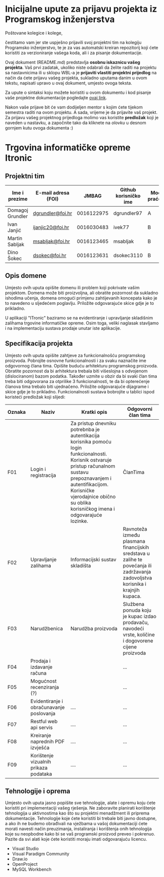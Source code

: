 # Inicijalne upute za prijavu projekta iz Programskog inženjerstva

Poštovane kolegice i kolege, 

čestitamo vam jer ste uspješno prijavili svoj projektni tim na kolegiju Programsko inženjerstvo, te je za vas automatski kreiran repozitorij koji ćete koristiti za verzioniranje vašega koda, ali i za pisanje dokumentacije.

Ovaj dokument (README.md) predstavlja **osobnu iskaznicu vašeg projekta**. Vaš prvi zadatak, ukoliko niste odabrali da želite raditi na projektu sa nastavnicima ili u sklopu WBL-a je **prijaviti vlastiti projektni prijedlog** na način da ćete prijavu vašeg projekta, sukladno uputama danim u ovom tekstu, napisati upravo u ovaj dokument, umjesto ovoga teksta.

Za upute o sintaksi koju možete koristiti u ovom dokumentu i kod pisanje vaše projektne dokumentacije pogledajte [ovaj link](https://guides.github.com/features/mastering-markdown/).

Nakon vaše prijave bit će vam dodijeljen mentor s kojim ćete tijekom semestra raditi na ovom projektu. A sada, vrijeme je da prijavite vaš projekt. Za prijavu vašeg projektnog prijedloga molimo vas koristite **predložak** koji je naveden u nastavku, a započnite tako da kliknete na *olovku* u desnom gornjem kutu ovoga dokumenta :) 

# Trgovina informatičke opreme Itronic

## Projektni tim

Ime i prezime | E-mail adresa (FOI) | JMBAG | Github korisničko ime | Model praćenja
------------  | ------------------- | ----- | --------------------- | --------------
Domagoj Grundler | dgrundler@foi.hr | 0016122975 | dgrundler97 | A
Ivan Janjić | ijanjic20@foi.hr | 0016030483 | ivek77 | B
Martin Sabljak | msabljak@foi.hr | 0016123465 | msabljak | B
Dino Šokec | dsokec@foi.hr | 0016123631 | dsokec3110 | B

## Opis domene
Umjesto ovih uputa opišite domenu ili problem koji pokrivate vašim  projektom. Domena može biti proizvoljna, ali obratite pozornost da sukladno ishodima učenja, domena omogući primjenu zahtijevanih koncepata kako je to navedeno u sljedećem poglavlju. Priložite odgovarajuće skice gdje je to prikladno.

U aplikaciji "ITronic" baziramo se na evidentiranje i upravljanje skladišnim zalihama trgovine informatičke opreme. Osim toga, veliki naglasak stavljamo i na implementaciju sustava prodaje unutar iste aplikacije.

## Specifikacija projekta
Umjesto ovih uputa opišite zahtjeve za funkcionalnošću programskog proizvoda. Pobrojite osnovne funkcionalnosti i za svaku naznačite ime odgovornog člana tima. Opišite buduću arhitekturu programskog proizvoda. Obratite pozornost da bi arhitektura trebala biti višeslojna s odvojenom (dislociranom) bazom podatka. Također uzmite u obzir da bi svaki član tima treba biti odgovorana za otprilike 3 funkcionalnosti, te da bi opterećenje članova tima trebalo biti ujednačeno. Priložite odgovarajuće dijagrame i skice gdje je to prikladno. Funkcionalnosti sustava bobrojite u tablici ispod koristeći predložak koji slijedi:

Oznaka | Naziv | Kratki opis | Odgovorni član tima
------ | ----- | ----------- | -------------------
F01 | Login i registracija | Za pristup dnevniku potrebnba je autentikacija korisnika pomoću login funkcionalnosti. Korisnik ostvaruje pristup računalnom sustavu prepoznavanjem i autentifikacijom. Korisničke vjerodajnice obično su oblika korisničkog imena i odgovarajuće lozinke.  | ČlanTima
F02 | Upravljanje zalihama | Informacijski sustav skladišta |Ravnoteža između plasmana financijskih sredstava u zalihe te povećanja ili zadržavanja zadovoljstva korisnika i krajnjih kupaca. | ČlanTima
F03 | Narudžbenica | Narudžba proizvoda | Službena ponuda koju je kupac izdao prodavaču, navodeći vrste, količine i dogovorene cijene proizvoda  | ČlanTima
F04 | Prodaja i izdavanje računa |  | ...
F05 | Mogućnost recenziranja (?) |  | ...
F06 | Evidentiranje i obračunavanje poslovanja | .... | ...
F07 | Restful web api servis | .... | ...
F08 | Kreiranje naprednih PDF izvješća | .... | ...
F09 | Korištenje vizualnih prikaza podataka | .... | ...

## Tehnologije i oprema
Umjesto ovih uputa jasno popišite sve tehnologije, alate i opremu koju ćete koristiti pri implementaciji vašeg rješenja. Ne zaboravite planirati korištenje tehnologija u aktivnostima kao što su projektni menadžment ili priprema dokumentacije. Tehnologije koje ćete koristiti bi trebale biti javno dostupne, a ako ih ne budemo obrađivali na vježbama u vašoj dokumentaciji ćete morati navesti način preuzimanja, instaliranja i korištenja onih tehnologija koje su neopbodne kako bi se vaš programski proizvod preveo i pokrenuo. Pazite da svi alati koje ćete koristiti moraju imati odgovarajuću licencu.

* Visual Studio
* Visual Paradigm Community
* Draw.io
* OpenProject
* MySQL Workbench
